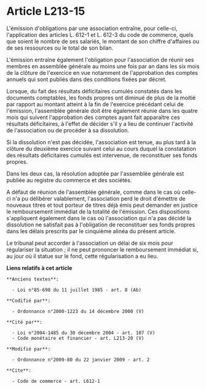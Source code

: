 # Article L213-15

L'émission d'obligations par une association entraîne, pour celle-ci, l'application des articles L. 612-1 et L. 612-3 du code
de commerce, quels que soient le nombre de ses salariés, le montant de son chiffre d'affaires ou de ses ressources ou le
total de son bilan.

L'émission entraîne également l'obligation pour l'association de réunir ses membres en assemblée générale au moins une fois
par an dans les six mois de la clôture de l'exercice en vue notamment de l'approbation des comptes annuels qui sont publiés
dans des conditions fixées par décret. 

Lorsque, du fait des résultats déficitaires cumulés constatés dans les documents comptables, les fonds propres ont diminué de
plus de la moitié par rapport au montant atteint à la fin de l'exercice précédant celui de l'émission, l'assemblée générale
doit être également réunie dans les quatre mois qui suivent l'approbation des comptes ayant fait apparaître ces résultats
déficitaires, à l'effet de décider s'il y a lieu de continuer l'activité de l'association ou de procéder à sa dissolution. 

Si la dissolution n'est pas décidée, l'association est tenue, au plus tard à la clôture du deuxième exercice suivant celui au
cours duquel la constatation des résultats déficitaires cumulés est intervenue, de reconstituer ses fonds propres. 

Dans les deux cas, la résolution adoptée par l'assemblée générale est publiée au registre du commerce et des sociétés.

A défaut de réunion de l'assemblée générale, comme dans le cas où celle-ci n'a pu délibérer valablement, l'association perd
le droit d'émettre de nouveaux titres et tout porteur de titres déjà émis peut demander en justice le remboursement immédiat
de la totalité de l'émission. Ces dispositions s'appliquent également dans le cas où l'association qui n'a pas décidé la
dissolution ne satisfait pas à l'obligation de reconstituer ses fonds propres dans les délais prescrits par le cinquième
alinéa du présent article. 

Le tribunal peut accorder à l'association un délai de six mois pour régulariser la situation ; il ne peut prononcer le
remboursement immédiat si, au jour où il statue sur le fond, cette régularisation a eu lieu.

**Liens relatifs à cet article**

	**Anciens textes**:

	  - Loi n°85-698 du 11 juillet 1985 - art. 8 (Ab)

	**Codifié par**:

	  - Ordonnance n°2000-1223 du 14 décembre 2000 (V)

	**Cité par**:

	  - Loi n°2004-1485 du 30 décembre 2004 - art. 107 (V)
	  - Code monétaire et financier - art. L213-20 (V)

	**Modifié par**:

	  - Ordonnance n°2009-80 du 22 janvier 2009 - art. 2

	**Cite**:

	  - Code de commerce - art. L612-1

